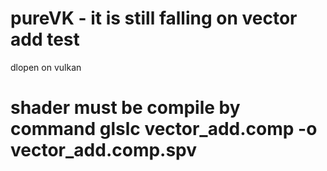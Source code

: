 # pureVK - it is still falling on vector add test
dlopen on vulkan

# shader must be compile by command glslc vector_add.comp -o vector_add.comp.spv 
